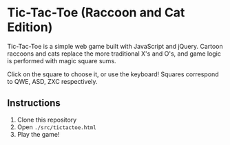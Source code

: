 # Tic-Tac-Toe (Raccoon and Cat Edition)

Tic-Tac-Toe is a simple web game built with JavaScript and jQuery. Cartoon
raccoons and cats replace the more traditional X's and O's, and game logic is
performed with magic square sums.

Click on the square to choose it, or use the keyboard! Squares correspond to
QWE, ASD, ZXC respectively.

## Instructions

1. Clone this repository
2. Open `./src/tictactoe.html`
3. Play the game!